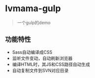 # lvmama-gulp

> 一个gulp的demo

## 功能特性
- Sass自动编译成CSS
- 监听文件变动，自动刷新浏览器
- 编译HTML时，其JS和CSS路径自动生成
- 自动复制文件到SVN对应目录
